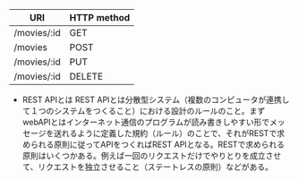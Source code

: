 | URI  | HTTP method |
| ---- | ----        |
| /movies/:id| GET |
| /movies| POST|
| /movies/:id| PUT |
| /movies/:id| DELETE|

* REST APIとは
REST APIとは分散型システム（複数のコンピュータが連携して１つのシステムをつくること）における設計のルールのこと。まずwebAPIとはインターネット通信のプログラムが読み書きしやすい形でメッセージを送れるように定義した規約（ルール）のことで、それがRESTで求められる原則に従ってAPIをつくればREST APIとなる。RESTで求められる原則はいくつかある。例えば一回のリクエストだけでやりとりを成立させて、リクエストを独立させること（ステートレスの原則）などがある。
